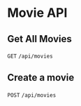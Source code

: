 # Movie API

## Get All Movies
```GET``` ```/api/movies```

## Create a movie
```POST``` ```/api/movies```

